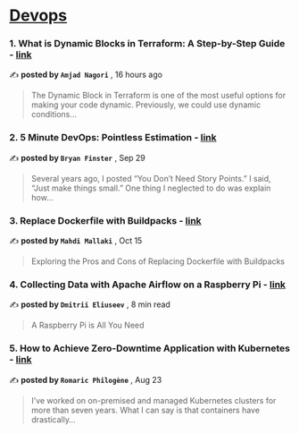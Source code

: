 
<h1><a href=https://medium.com/tag/devops/recommended target="_blank" rel="noopener noreferrer">Devops</a></h1>
<h3>1. What is Dynamic Blocks in Terraform: A Step-by-Step Guide - <a href=https://medium.com/@amjad30nagori/what-is-dynamic-block-in-terraform-a-step-by-step-guide-b56b706edd47?source=tag_recommended_feed---------0-84----------devops----------933ba82b_33f4_4c84_bc08_cfc83412d783------- target="_blank" rel="noopener noreferrer">link</a></h3>

✍️ **posted by `Amjad Nagori`** <date> , 16 hours ago</date>

<blockquote>The Dynamic Block in Terraform is one of the most useful options for making your code dynamic. Previously, we could use dynamic conditions…</blockquote>

<h3>2. 5 Minute DevOps: Pointless Estimation - <a href=https://medium.com/@bdfinst/5-minute-devops-pointless-estimation-182aa128edf9?source=tag_recommended_feed---------1-107----------devops----------933ba82b_33f4_4c84_bc08_cfc83412d783------- target="_blank" rel="noopener noreferrer">link</a></h3>

✍️ **posted by `Bryan Finster`** <date> , Sep 29</date>

<blockquote>Several years ago, I posted “You Don’t Need Story Points.” I said, “Just make things small.” One thing I neglected to do was explain how…</blockquote>

<h3>3. Replace Dockerfile with Buildpacks - <a href=https://medium.com/itnext/replace-dockerfile-with-buildpacks-f7e435ad2bfc?source=tag_recommended_feed---------2-85----------devops----------933ba82b_33f4_4c84_bc08_cfc83412d783------- target="_blank" rel="noopener noreferrer">link</a></h3>

✍️ **posted by `Mahdi Mallaki`** <date> , Oct 15</date>

<blockquote>Exploring the Pros and Cons of Replacing Dockerfile with Buildpacks</blockquote>

<h3>4. Collecting Data with Apache Airflow on a Raspberry Pi - <a href=https://medium.com/towards-data-science/collecting-data-with-apache-airflow-on-a-raspberry-pi-0ac3f72e377f?source=tag_recommended_feed---------3-84----------devops----------933ba82b_33f4_4c84_bc08_cfc83412d783------- target="_blank" rel="noopener noreferrer">link</a></h3>

✍️ **posted by `Dmitrii Eliuseev`** <date> , 8 min read</date>

<blockquote>A Raspberry Pi is All You Need</blockquote>

<h3>5. How to Achieve Zero-Downtime Application with Kubernetes - <a href=https://medium.com/devops-dev/how-to-achieve-zero-downtime-application-with-kubernetes-ba52fdea9a9b?source=tag_recommended_feed---------4-107----------devops----------933ba82b_33f4_4c84_bc08_cfc83412d783------- target="_blank" rel="noopener noreferrer">link</a></h3>

✍️ **posted by `Romaric Philogène`** <date> , Aug 23</date>

<blockquote>I’ve worked on on-premised and managed Kubernetes clusters for more than seven years. What I can say is that containers have drastically…</blockquote>

